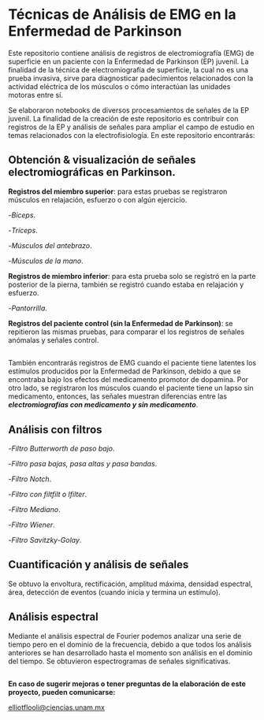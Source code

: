 # Técnicas de Análisis de EMG en la Enfermedad de Parkinson 
Este repositorio contiene análisis de registros de electromiografía (EMG) de superficie en un paciente con la Enfermedad de Parkinson (EP) juvenil. La finalidad de la técnica de electromiografía de superficie, la cual no es una prueba invasiva, sirve para diagnosticar padecimientos relacionados con la actividad eléctrica de los músculos o cómo interactúan las unidades motoras entre sí.

Se elaboraron notebooks de diversos procesamientos de señales de la EP juvenil. La finalidad de la creación de este repositorio es contribuir con registros de la EP y análisis de señales para ampliar el campo de estudio en temas relacionados con la electrofisiología. En este repositorio encontrarás:
##
## Obtención & visualización de señales electromiográficas en Parkinson.
**Registros del miembro superior**: para estas pruebas se registraron músculos en relajación, esfuerzo o con algún ejercicio. 
  
  -*Bíceps*.
  
  -*Tríceps*.
  
  -*Músculos del antebrazo*.
  
  -*Músculos de la mano*. 

**Registros de miembro inferior**: para esta prueba solo se registró en la parte posterior de la pierna, también se registró cuando estaba en relajación y esfuerzo. 

  -*Pantorrilla*. 
  
**Registros del paciente control (sin la Enfermedad de Parkinson)**: se repitieron las mismas pruebas, para comparar el los registros de señales anómalas y señales control. 
## 
También encontrarás registros de EMG cuando el paciente tiene latentes los estímulos producidos por la Enfermedad de Parkinson, debido a que se encontraba bajo los efectos del medicamento promotor de dopamina. Por otro lado, se registraron los músculos cuando el paciente tiene un lapso sin medicamento, entonces, las señales muestran diferencias entre las ***electromiografías con medicamento y sin medicamento***.
##
## Análisis con filtros
  -*Filtro Butterworth de paso bajo*.
  
  -*Filtro pasa bajas, pasa altas y pasa bandas*.
  
  -*Filtro Notch*.
  
  -*Filtro con filtfilt o lfilter*.
  
  -*Filtro Mediano*.
  
  -*Filtro Wiener*.
  
  -*Filtro Savitzky-Golay*.
## 
## Cuantificación y análisis  de señales

Se obtuvo la envoltura, rectificación, amplitud máxima, densidad espectral, área, detección de eventos (cuando inicia y termina un estímulo). 
##
## Análisis espectral

Mediante el análisis espectral de Fourier podemos analizar una serie de tiempo pero en el dominio de la frecuencia, debido a que todos los análisis anteriores se han desarrollado hasta el momento son análisis en el dominio del tiempo. Se obtuvieron espectrogramas de señales significativas.
##
****En caso de sugerir mejoras o tener preguntas de la elaboración de este proyecto, pueden comunicarse:****

elliotflooli@ciencias.unam.mx
